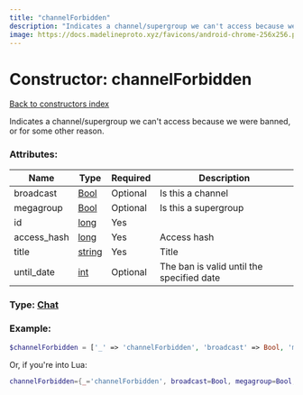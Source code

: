 ```yaml
---
title: "channelForbidden"
description: "Indicates a channel/supergroup we can't access because we were banned, or for some other reason."
image: https://docs.madelineproto.xyz/favicons/android-chrome-256x256.png
---
```

# Constructor: channelForbidden  
[Back to constructors index](index.md)



Indicates a channel/supergroup we can't access because we were banned, or for some other reason.

### Attributes:

| Name     |    Type       | Required | Description |
|----------|---------------|----------|-------------|
|broadcast|[Bool](../types/Bool.md) | Optional|Is this a channel|
|megagroup|[Bool](../types/Bool.md) | Optional|Is this a supergroup|
|id|[long](../types/long.md) | Yes|
|access\_hash|[long](../types/long.md) | Yes|Access hash|
|title|[string](../types/string.md) | Yes|Title|
|until\_date|[int](../types/int.md) | Optional|The ban is valid until the specified date|



### Type: [Chat](../types/Chat.md)


### Example:

```php
$channelForbidden = ['_' => 'channelForbidden', 'broadcast' => Bool, 'megagroup' => Bool, 'id' => long, 'access_hash' => long, 'title' => 'string', 'until_date' => int];
```  


Or, if you're into Lua:

```lua
channelForbidden={_='channelForbidden', broadcast=Bool, megagroup=Bool, id=long, access_hash=long, title='string', until_date=int}

```


